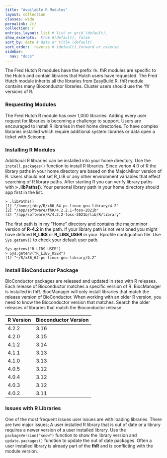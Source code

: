 ```yaml
---
title: "Available R Modules"
layout: collection
classes: wide
permalink: /r/
collection: r
entries_layout: list # list or grid (default),
show_excerpts:  true #(default), false
sort_by: date # date or title (default)
sort_order:  reverse # (default),forward or reverse
sidebar:
  nav: "docs"
---
```


The Fred Hutch R modules have the prefix `fh`. fhR modules are specific to the Hutch and
contain libraries that Hutch users have requested. The Fred Hutch module inherits all
the libraries from EasyBuild R.  fhR module contains many Bioconductor libraries. Cluster
users should use the 'fh' versions of R.

### Requesting Modules 
The Fred Hutch R module has over 1,000 libraries. Adding every user request for libraries is becoming a challenge to support. Users are encouraged to install R libraries in their home directories. To have complex libraries installed which require additional system libraries or data open a ticket with Scicomp.

### Installing R Modules
Additional R libraries can be installed into your home directory.
Use the `install.packages()` function to install R libraries.
Since verion 4.0 of R the library paths in your home directory are
based on the Major.Minor version of R. Users should not set
R_LIB or any other environment variables that effect searching of
R library paths. After starting R you can verify library paths with
**> .libPaths()**. Your personal library path in your home directory
should app first in the list.

```
> .libPaths()
[1] "/home/jfdey/R/x86_64-pc-linux-gnu-library/4.2"
[2] "/app/software/fhR/4.2.2.1-foss-2021b"
[3] "/app/software/R/4.2.2-foss-2021b/lib/R/library"
```

The first path is in my "Home" directory and contains the major.minor
 version of **R-4.2** in the path. If your library path is not versioned you might have
defined **R_LIBS** or **R_LIBS_USER** in your .Rprofile configuation file.  Use `Sys.getenv()`
 to check your default user path.

```
Sys.getenv("R_LIBS_USER")
> Sys.getenv("R_LIBS_USER")
[1] "~/R/x86_64-pc-linux-gnu-library/4.2"
```

### Install BioConductor Package
BioConductor packages are released and updated in step with R releases. Each release of Bioconductor matches a specific version of R. BiocManager is installed in fhR. BiocManager will only install libraries that match the release version of BioConductor. When working with an older R version, you need to know the Bioconductor version that matches. Search the older releases of libraries that match the Bioconductor release. 

| R Version | Bioconductor Version |
|---|---|
| 4.2.2 | 3.16 |
| 4.2.0 | 3.15 |
| 4.1.2 | 3.14 |
| 4.1.1 | 3.13 |
| 4.1.0 | 3.13 |
| 4.0.5 | 3.12 |
| 4.0.4 | 3.12 |
| 4.0.3 | 3.12 |
| 4.0.2 | 3.11 |

### Issues with R Libraries
One of the most frequent issues user issues are with loading libraries.  There are
two major issues; A user installed R library that is out of date or a library 
requires a newer version of a user installed library.
Use the `packageVersion("snow")`
function to show the library version and `update.packages()` function to update
the out of date packages. Often a user installed library is already part of the
**fhR** and is conflicting with the module version. 
